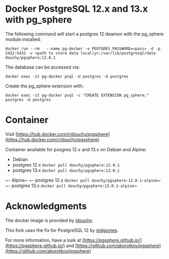 # Docker PostgreSQL 12.x and 13.x with pg_sphere

The following command will start a postgres 12 deamon with the pg_sphere module installed:

`docker run --rm   --name pg-docker -e POSTGRES_PASSWORD=<pass> -d -p 5432:5432 -v <path to store data locally>:/var/lib/postgresql/data  douchy/pgsphere:12.0.1`

The database can be accessed via:

`docker exec -it pg-docker psql -U postgres -d postgres`

Create the pg_sphere extension with:

`docker exec -it pg-docker psql -c "CREATE EXTENSION pg_sphere;" postgres -U postgres`

# Container

Visit [https://hub.docker.com/r/douchy/pgsphere](https://hub.docker.com/r/douchy/pgsphere)

Container available for posgres 12.x and 13.x on Debian and Alpine:
- Debian
 - postgres 12.x `docker pull douchy/pgsphere:12.0.1`
 - postgres 13.x `docker pull douchy/pgsphere:13.0.1`

~- Alpine~
 ~- postgres 12.x `docker pull douchy/pgsphere:12.0.1-alpine`~
 ~- postgres 13.x `docker pull douchy/pgsphere:13.0.1-alpine`~

# Acknowledgments

The docker image is provided by [ldouchy](https://hub.docker.com/r/douchy/pgsphere).

This fork uses the fix for PostgreSQL 12 by [mdgomes](https://github.com/mdgomes/pgsphere).

For more information, have a look at [https://pgsphere.github.io/](https://pgsphere.github.io/) and [https://github.com/akorotkov/pgsphere](https://github.com/akorotkov/pgsphere)

